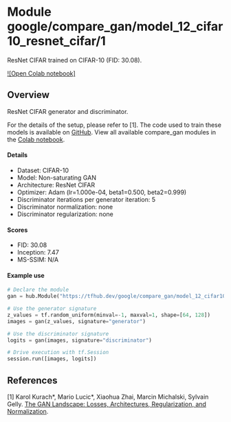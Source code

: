 # Module google/compare_gan/model_12_cifar10_resnet_cifar/1
ResNet CIFAR trained on CIFAR-10 (FID: 30.08).

<!-- module-type: image-generator -->
<!-- asset-path: legacy -->
<!-- network-architecture: ResNet CIFAR -->
<!-- dataset: CIFAR-10 -->
<!-- fine-tunable: false -->
<!-- format: hub -->


[![Open Colab notebook]](https://colab.research.google.com/github/google/compare_gan/blob/v2/compare_gan/src/tfhub_models.ipynb)

## Overview

ResNet CIFAR generator and discriminator.

For the details of the setup, please refer to [1].
The code used to train these models is available on
[GitHub](https://github.com/google/compare_gan).
View all available compare_gan modules in the [Colab notebook](https://colab.research.google.com/github/google/compare_gan/blob/v2/compare_gan/src/tfhub_models.ipynb).

#### Details

* Dataset: CIFAR-10
* Model: Non-saturating GAN
* Architecture: ResNet CIFAR
* Optimizer: Adam (lr=1.000e-04, beta1=0.500, beta2=0.999)
* Discriminator iterations per generator iteration: 5
* Discriminator normalization: none
* Discriminator regularization: none

#### Scores

* FID: 30.08
* Inception: 7.47
* MS-SSIM: N/A

#### Example use
```python
# Declare the module
gan = hub.Module("https://tfhub.dev/google/compare_gan/model_12_cifar10_resnet_cifar/1")

# Use the generator signature
z_values = tf.random_uniform(minval=-1, maxval=1, shape=[64, 128])
images = gan(z_values, signature="generator")

# Use the discriminator signature
logits = gan(images, signature="discriminator")

# Drive execution with tf.Session
session.run([images, logits])
```

## References

[1] Karol Kurach*, Mario Lucic*, Xiaohua Zhai, Marcin Michalski, Sylvain Gelly.
[The GAN Landscape: Losses, Architectures, Regularization, and Normalization](https://arxiv.org/abs/1807.04720).
